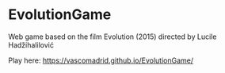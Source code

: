 # EvolutionGame
Web game based on the film Evolution (2015) directed by Lucile Hadžihalilović
                               
Play here: https://vascomadrid.github.io/EvolutionGame/
